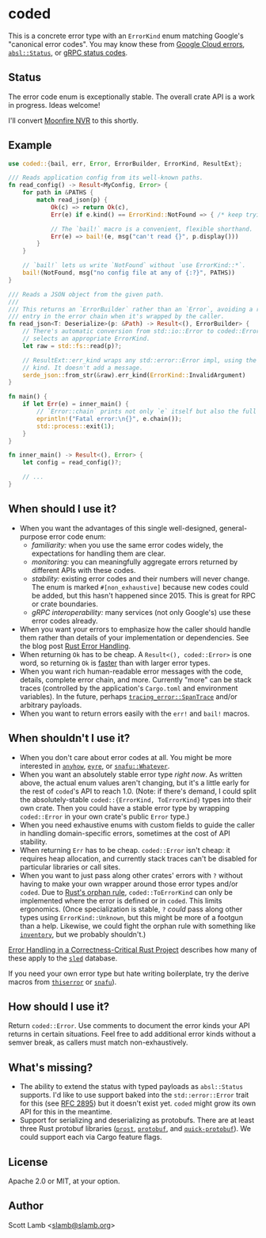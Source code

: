 # coded

This is a concrete error type with an `ErrorKind` enum matching
Google's "canonical error codes". You may know these from [Google Cloud
errors](https://cloud.google.com/apis/design/errors),
[`absl::Status`](https://abseil.io/docs/cpp/guides/status), or
[gRPC status codes](https://grpc.github.io/grpc/core/md_doc_statuscodes.html).

## Status

The error code enum is exceptionally stable. The overall crate API is a work in
progress. Ideas welcome!

I'll convert [Moonfire NVR](https://github.com/scottlamb/moonfire-nvr) to this
shortly.

## Example

```rust
use coded::{bail, err, Error, ErrorBuilder, ErrorKind, ResultExt};

/// Reads application config from its well-known paths.
fn read_config() -> Result<MyConfig, Error> {
    for path in &PATHS {
        match read_json(p) {
            Ok(c) => return Ok(c),
            Err(e) if e.kind() == ErrorKind::NotFound => { /* keep trying */ },

            // The `bail!` macro is a convenient, flexible shorthand.
            Err(e) => bail!(e, msg("can't read {}", p.display()))
        }
    }

    // `bail!` lets us write `NotFound` without `use ErrorKind::*`.
    bail!(NotFound, msg("no config file at any of {:?}", PATHS))
}

/// Reads a JSON object from the given path.
/// 
/// This returns an `ErrorBuilder` rather than an `Error`, avoiding a redundant
/// entry in the error chain when it's wrapped by the caller.
fn read_json<T: Deserialize>(p: &Path) -> Result<(), ErrorBuilder> {
    // There's automatic conversion from std::io::Error to coded::ErrorBuilder which
    // selects an appropriate ErrorKind.
    let raw = std::fs::read(p)?;

    // ResultExt::err_kind wraps any std::error::Error impl, using the supplied
    // kind. It doesn't add a message.
    serde_json::from_str(&raw).err_kind(ErrorKind::InvalidArgument)
}

fn main() {
    if let Err(e) = inner_main() {
        // `Error::chain` prints not only `e` itself but also the full chain of sources.
        eprintln!("Fatal error:\n{}", e.chain());
        std::process::exit(1);
    }
}

fn inner_main() -> Result<(), Error> {
    let config = read_config()?;

    // ...
}
```

## When should I use it?

*   When you want the advantages of this single well-designed,
    general-purpose error code enum:
    *   *familiarity:* when you use the same error codes widely, the expectations
        for handling them are clear.
    *   *monitoring:* you can meaningfully aggregate errors returned by
        different APIs with these codes.
    *   *stability:* existing error codes and their numbers will never change.
        The enum is marked `#[non_exhaustive]` because new codes could be
        added, but this hasn't happened since 2015. This is great for RPC
        or crate boundaries.
    *   *gRPC interoperability:* many services (not only Google's) use these
        error codes already.
*   When you want your errors to emphasize how the caller should handle them
    rather than details of your implementation or dependencies. See the blog
    post [Rust Error Handling](https://www.unwoundstack.com/blog/rust-error-handling.html).
*   When returning `Ok` has to be cheap. A `Result<(), coded::Error>` is
    one word, so returning `Ok` is [faster](https://github.com/rust-lang-deprecated/failure/issues/9)
    than with larger error types.
*   When you want rich human-readable error messages with the code, details,
    complete error chain, and more. Currently "more" can be stack traces
    (controlled by the application's `Cargo.toml` and environment variables).
    In the future, perhaps
    [`tracing_error::SpanTrace`](https://crates.io/crates/tracing-error) and/or
    arbitrary payloads.
*   When you want to return errors easily with the `err!` and `bail!` macros.

## When shouldn't I use it?

*   When you don't care about error codes at all. You might be more interested
    in [`anyhow`](https://crates.io/crates/anyhow),
    [`eyre`](https://crates.io/crates/eyre), or
    [`snafu::Whatever`](https://docs.rs/snafu/0.7.0/snafu/struct.Whatever.html).
*   When you want an absolutely stable error type *right now*. As written above,
    the actual enum values aren't changing, but it's a little early for the rest
    of `coded`'s API to reach 1.0. (Note: if there's demand, I could split
    the absolutely-stable `coded::{ErrorKind, ToErrorKind}` types into
    their own crate. Then you could have a stable error type by wrapping
    `coded::Error` in your own crate's public `Error` type.)
*   When you need exhaustive enums with custom fields to guide the caller in
    handling domain-specific errors, sometimes at the cost of API stability.
*   When returning `Err` has to be cheap. `coded::Error` isn't cheap: it
    requires heap allocation, and currently stack traces can't be disabled for
    particular libraries or call sites.
*   When you want to just pass along other crates' errors with `?` without
    having to make your own wrapper around those error types and/or
    `coded`. Due to [Rust's orphan
    rule](https://rust-lang.github.io/chalk/book/clauses/coherence.html),
    `coded::ToErrorKind` can only be implemented where the error is defined
    or in `coded`. This limits ergonomics. (Once specialization is stable,
    `?` *could* pass along other types using `ErrorKind::Unknown`, but this
    might be more of a footgun than a help. Likewise, we could fight the
    orphan rule with something like
    [`inventory`](https://github.com/dtolnay/inventory), but we probably
    shouldn't.)

[Error Handling in a Correctness-Critical Rust Project](http://sled.rs/errors.html)
describes how many of these apply to the [`sled`](https://crates.io/crates/sled)
database.

If you need your own error type but hate writing boilerplate, try the derive
macros from [`thiserror`](https://crates.io/crates/thiserror) or
[`snafu`](https://crates.io/crates/snafu)).

## How should I use it?

Return `coded::Error`. Use comments to document the error kinds your API
returns in certain situations. Feel free to add additional error kinds without a
semver break, as callers must match non-exhaustively.

## What's missing?

*   The ability to extend the status with typed payloads as `absl::Status`
    supports. I'd like to use support baked into the `std::error::Error` trait
    for this (see [RFC 2895](https://github.com/rust-lang/rfcs/pull/2895)) but
    it doesn't exist yet. `coded` might grow its own API for this in the
    meantime.
*   Support for serializing and deserializing as protobufs. There are at least
    three Rust protobuf libraries ([`prost`](https://crates.io/crates/prost),
    [`protobuf`](https://crates.io/crates/protobuf), and
    [`quick-protobuf`](https://crates.io/crates/quick-protobuf)). We could
    support each via Cargo feature flags.
    
## License

Apache 2.0 or MIT, at your option.

## Author

Scott Lamb &lt;slamb@slamb.org>
